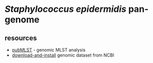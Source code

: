 # _Staphylococcus epidermidis_ pan-genome
## resources
* [pubMLST](https://pubmlst.org/multilocus-sequence-typing) - genomic MLST analysis
* [download-and-install](https://www.ncbi.nlm.nih.gov/datasets/docs/v2/command-line-tools/download-and-install/) genomic dataset from NCBI
